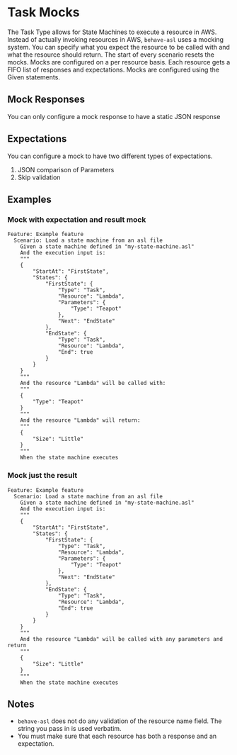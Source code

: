 # Task Mocks

The Task Type allows for State Machines to execute a resource in AWS.  Instead of actually invoking resources in AWS, `behave-asl` uses a mocking system.  You can specify what you expect the resource to be called with and what the resource should return.  The start of every scenario resets the mocks.  Mocks are configured on a per resource basis.  Each resource gets a FIFO list of responses and expectations.  Mocks are configured using the Given statements.

## Mock Responses

You can only configure a mock response to have a static JSON response

## Expectations

You can configure a mock to have two different types of expectations.

1. JSON comparison of Parameters
1. Skip validation

## Examples

### Mock with expectation and result mock

```
Feature: Example feature
  Scenario: Load a state machine from an asl file
    Given a state machine defined in "my-state-machine.asl"
    And the execution input is:
    """
    {
        "StartAt": "FirstState",
        "States": {
            "FirstState": {
                "Type": "Task",
                "Resource": "Lambda",
                "Parameters": {
                    "Type": "Teapot"
                },
                "Next": "EndState"
            },
            "EndState": {
                "Type": "Task",
                "Resource": "Lambda",
                "End": true
            }
        }
    }
    """
    And the resource "Lambda" will be called with:
    """
    {
        "Type": "Teapot"
    }
    """
    And the resource "Lambda" will return:
    """
    {
        "Size": "Little"
    }
    """
    When the state machine executes
```

### Mock just the result

```
Feature: Example feature
  Scenario: Load a state machine from an asl file
    Given a state machine defined in "my-state-machine.asl"
    And the execution input is:
    """
    {
        "StartAt": "FirstState",
        "States": {
            "FirstState": {
                "Type": "Task",
                "Resource": "Lambda",
                "Parameters": {
                    "Type": "Teapot"
                },
                "Next": "EndState"
            },
            "EndState": {
                "Type": "Task",
                "Resource": "Lambda",
                "End": true
            }
        }
    }
    """
    And the resource "Lambda" will be called with any parameters and return
    """
    {
        "Size": "Little"
    }
    """
    When the state machine executes
```

## Notes

- `behave-asl` does not do any validation of the resource name field.  The string you pass in is used verbatim.
- You must make sure that each resource has both a response and an expectation.

